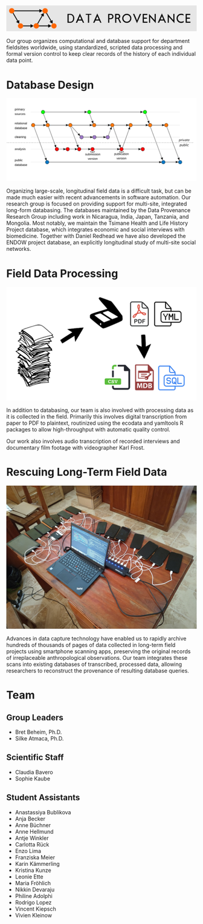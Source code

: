 
![](dprov-banner.png)

Our group organizes computational and database support for department fieldsites worldwide, using standardized, scripted data processing and formal version control to keep clear records of the history of each individual data point.

# Database Design

![](diag6.png)

Organizing large-scale, longitudinal field data is a difficult task, but can be made much easier with recent advancements in software automation. Our research group is focused on providing support for multi-site, integrated long-form databasing. The databases maintained by the Data Provenance Research Group including work in Nicaragua, India, Japan, Tanzania, and Mongolia. Most notably, we maintain the Tsimane Health and Life History Project database, which integrates economic and social interviews with biomedicine. Together with Daniel Redhead we have also developed the ENDOW project database, an explicitly longitudinal study of multi-site social networks.

# Field Data Processing

![](pipeline.png)

In addition to databasing, our team is also involved with processing data as it is collected in the field. Primarily this involves digital transcription from paper to PDF to plaintext, routinized using the ecodata and yamltools R packages to allow high-throughput with automatic quality control.

Our work also involves audio transcription of recorded interviews and documentary film footage with videographer Karl Frost.

# Rescuing Long-Term Field Data

![](phones.jpeg)

Advances in data capture technology have enabled us to rapidly archive hundreds of thousands of pages of data collected in long-term field projects using smartphone scanning apps, preserving the original records of irreplaceable anthropological observations. Our team integrates these scans into existing databases of transcribed, processed data, allowing researchers to reconstruct the provenance of resulting database queries.


# Team

## Group Leaders

- Bret Beheim, Ph.D.
- Silke Atmaca, Ph.D.

## Scientific Staff

- Claudia Bavero
- Sophie Kaube

## Student Assistants

- Anastassiya Bublikova
- Anja Becker
- Anne Büchner
- Anne Hellmund
- Antje Winkler
- Carlotta Rück
- Enzo Lima
- Franziska Meier
- Karin Kämmerling
- Kristina Kunze
- Leonie Ette
- Maria Fröhlich
- Nikkin Devaraju
- Philine Adolphi
- Rodrigo Lopez
- Vincent Kiepsch
- Vivien Kleinow
